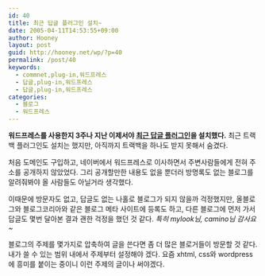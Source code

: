 ```yaml
---
id: 40
title: 최근 답글 플러그인 설치~
date: 2005-04-11T14:53:55+09:00
author: Hooney
layout: post
guid: http://hooney.net/wp/?p=40
permalink: /post/40
keywords:
  - commnet,plug-in,워드프레스
  - 답글,plug-in,워드프레스
  - 답글,plug-in,워드프레스
categories:
  - 블로그
  - 워드프레스
---
```

**워드프레스를 사용한지 3주나 지난 이제서야 [최근 답글 플러그인](http://blog.jodies.de/archiv/2004/11/13/recent-comments/)을 설치했다.** 최근 트랙백 플러그인도 설치는 했지만, 아직까지 트랙백을 하나도 받지 못해서 숨겼다.

처음 도메인도 구입하고, 네이버에서 워드프레스로 이사하면서 주변사람들에게 전혀 주소를 공개하지 않았었다. 그리 공개할만한 내용도 없을 뿐더러 방명록도 없는 블로그를 알려줘봐야 올 사람들도 아닐거라 생각했다. 

이때문에 방문자도 없고, 답글도 없는 나홀로 블로그가 되지 않을까 걱정했지만, 올블로그와 블로그코리아와 같은 블로그 메타 사이트에 등록도 하고, 다른 블로그에 먼저 가서 답글도 몇번 달아본 결과 괜한 걱정을 했던 것 같다. _특히 mylook님, camino님 감사요~_

블로그의 주제를 몇가지로 압축하여 글을 쓴다면 좀 더 많은 블로거들이 방문할 것 같다. 내가 쓸 수 있는 범위 내에서 주제부터 설정해야 겠다. 요즘 xhtml, css와 wordpress에 흥미를 붙이는 중이니 이런 주제의 글이나 써야겠다.